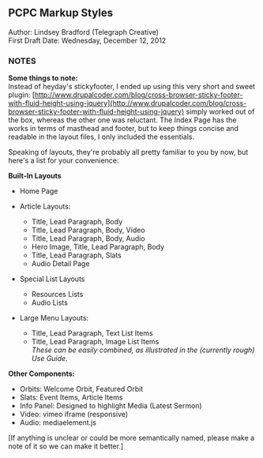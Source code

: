 ## PCPC Markup Styles

Author: Lindsey Bradford (Telegraph Creative)  
First Draft Date: Wednesday, December 12, 2012

### NOTES

**Some things to note:**  
Instead of heyday's stickyfooter, I ended up using this very short and sweet plugin: [http://www.drupalcoder.com/blog/cross-browser-sticky-footer-with-fluid-height-using-jquery](http://www.drupalcoder.com/blog/cross-browser-sticky-footer-with-fluid-height-using-jquery) simply worked out of the box, whereas the other one was reluctant. 
The Index Page has the works in terms of masthead and footer, but to keep things concise and readable in the layout files, I only included the essentials. 

Speaking of layouts, they're probably all pretty familiar to you by now, but here's a list for your convenience:

**Built-In Layouts**
- Home Page

- Article Layouts:
  - Title, Lead Paragraph, Body
  - Title, Lead Paragraph, Body, Video
  - Title, Lead Paragraph, Body, Audio
  - Hero Image, Title, Lead Paragraph, Body
  - Title, Lead Paragraph, Slats
  - Audio Detail Page

- Special List Layouts
	- Resources Lists
	- Audio Lists

- Large Menu Layouts:
  - Title, Lead Paragraph, Text List Items
  - Title, Lead Paragraph, Image List Items  
    *These can be easily combined, as illustrated in the (currently rough) Use Guide.*

**Other Components:**  

- Orbits: Welcome Orbit, Featured Orbit
- Slats: Event Items, Article Items
- Info Panel: Designed to highlight Media (Latest Sermon) 
- Video: vimeo iframe (responsive)
- Audio: mediaelement.js 



[If anything is unclear or could be more semantically named, please make a note of it so we can make it better.]